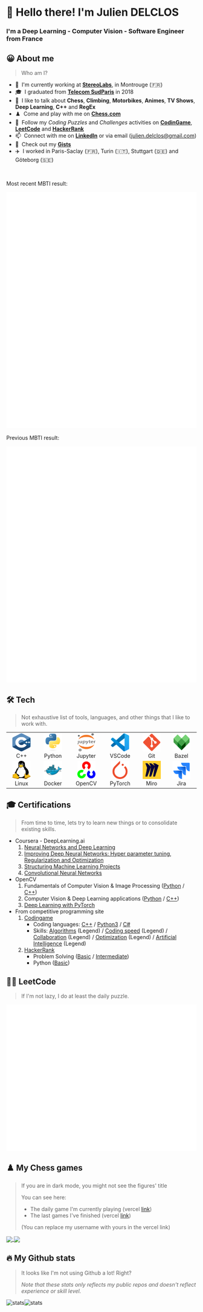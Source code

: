 <h1 align="left" id="title">👋 Hello there! I'm Julien DELCLOS</h1>

<h3 align="left">I'm a Deep Learning - Computer Vision - Software Engineer from France</h3>

<h2 align="left" id="about-me">😀 About me</h2>

> Who am I?

- 🏢 &nbsp;I'm currently working at **[StereoLabs]**, in Montrouge (🇫🇷)
- 🎓 &nbsp;I graduated from **[Telecom SudParis]** in 2018
- 💬 &nbsp;I like to talk about **Chess**, **Climbing**, **Motorbikes**, **Animes**, **TV Shows**, **Deep Learning**, **C++** and **RegEx**
- ♟️ &nbsp;Come and play with me on **[Chess.com]**
- 👀 &nbsp;Follow my *Coding Puzzles* and *Challenges* activities on **[CodinGame]**, **[LeetCode]** and **[HackerRank]**
- 📫 &nbsp;Connect with me on **[LinkedIn]** or via email (julien.delclos@gmail.com)
- 🙈 &nbsp;Check out my **[Gists]**
- ✈️ &nbsp;I worked in Paris-Saclay (🇫🇷), Turin (🇮🇹), Stuttgart (🇩🇪) and Göteborg (🇸🇪)

<br>

Most recent MBTI result:

<a href="https://www.16personalities.com/profiles/7fd4a3833c7be">
  <img alt="MBTI Julien now" src="./metrics/metrics.plugin.16personalities.svg" />
</a>

Previous MBTI result:

<a href="https://www.16personalities.com/esfp-personality">
  <img alt="MBTI Julien then" src="./metrics/metrics.plugin.16personalities.prev.svg" />
</a>

<h2 align="left" id="tech">🛠️ Tech</h2>

> Not exhaustive list of tools, languages, and other things that I like to work with.

<table>
  <tr>
    <td align="center" width="96">
      <a href="#tech">
        <img src="./img/cpp.svg" width="48" height="48" alt="Cpp" />
      </a>
      <br>C++
    </td>
    <td align="center" width="96">
      <a href="#tech">
        <img src="./img/python.svg" width="48" height="48" alt="Python" />
      </a>
      <br>Python
    </td>
    <td align="center"  width="96">
      <a href="#tech">
        <img src="./img/jupyter.svg" width="48" height="48" alt="Jupyter" />
      </a>
      <br>Jupyter
    </td>
    <td align="center"  width="96">
      <a href="#tech">
        <img src="./img/vscode.svg" width="48" height="48" alt="VSCode" />
      </a>
      <br>VSCode
    </td>
    <td align="center" width="96">
      <a href="#tech">
        <img src="./img/git.svg" width="48" height="48" alt="Git" />
      </a>
      <br>Git
    </td>
    <td align="center" width="96">
      <a href="#tech">
        <img src="./img/bazel.svg" width="48" height="48" alt="Bazel" />
      </a>
      <br>Bazel
    </td>
  </tr>
  <tr>
    <td align="center" width="96">
      <a href="#tech" >
        <img src="./img/linux.svg" width="48" height="48" alt="Linux" />
      </a>
      <br>Linux
    </td>
    <td align="center" width="96">
      <a href="#tech" >
        <img src="./img/docker.svg" width="48" height="48" alt="Docker" />
      </a>
      <br>Docker
    </td>
    <td align="center"  width="96">
      <a href="#tech">
        <img src="./img/opencv.svg" width="48" height="48" alt="OpenCV" />
      </a>
      <br>OpenCV
    </td>
    <td align="center" width="96">
      <a href="#tech" >
        <img src="./img/pytorch.svg" width="48" height="48" alt="PyTorch" />
      </a>
      <br>PyTorch
    </td>
    <td align="center" width="96">
      <a href="#tech" >
        <img src="./img/miro.svg" width="48" height="48" alt="Miro" />
      </a>
      <br>Miro
    </td>
    <td align="center" width="96">
      <a href="#tech" >
        <img src="./img/jira.svg" width="48" height="48" alt="Jira" />
      </a>
      <br>Jira
    </td>
  </tr>
</table>

<h2 align="left" id="stats">🎓 Certifications</h2>

> From time to time, lets try to learn new things or to consolidate existing skills.

- Coursera - DeepLearning.ai
  1. <a href="https://www.coursera.org/account/accomplishments/certificate/97PU3C7NJSLQ">Neural Networks and Deep Learning</a>
  2. <a href="https://www.coursera.org/account/accomplishments/certificate/HB476JH9JZ3U">Improving Deep Neural Networks: Hyper parameter tuning, Regularization and Optimization</a>
  3. <a href="https://www.coursera.org/account/accomplishments/certificate/NQQDK87X6BCS">Structuring Machine Learning Projects</a>
  4. <a href="https://www.coursera.org/account/accomplishments/certificate/DBY2EGX7DJV7">Convolutional Neural Networks</a>
- OpenCV
  1. Fundamentals of Computer Vision & Image Processing (<a href="https://courses.opencv.org/certificates/5a617344365141218a30908e3d70c107">Python</a> / <a href="https://courses.opencv.org/certificates/8bfc73916051470db419b58473e7e326">C++</a>)
  2. Computer Vision & Deep Learning applications (<a href="https://courses.opencv.org/certificates/0220f408aa7b4f108fa6caeadd67b68f">Python</a> / <a href="https://courses.opencv.org/certificates/95fed3c0196848ff8f87d5e6b2c70636">C++</a>)
  3. <a href="https://courses.opencv.org/certificates/0868f504ce7c45efad23a19e687e7c80">Deep Learning with PyTorch</a>
- From competitive programming site
  1. <a href="https://www.codingame.com/profile/b944cb66159c494961db183c595578915353933">Codingame</a>
      - Coding languages: <a href="https://www.codingame.com/certification/X8xmLlqhxdHe3qdbnptA_g">C++</a> / <a href="https://www.codingame.com/certification/q9mJg_dSwGGxIJZBWvcbGg">Python3</a> / <a href="https://www.codingame.com/certification/tFez46KsEVzwtDTxwC2rnw">C#</a>
      - Skills: <a href="https://www.codingame.com/certification/N71wYOEU8FSc_hW_gRkXHg">Algorithms</a> (Legend) / <a href="https://www.codingame.com/certification/m1c7kan5egvyqip-e-q3GA">Coding speed</a> (Legend) / <a href="https://www.codingame.com/certification/Dyg9qJRO29IOgzgYiTsrAw"> Collaboration</a> (Legend) / <a href="https://www.codingame.com/certification/pJeTtRt-zORbUNyu-LYPkw">Optimization</a> (Legend) / <a href="https://www.codingame.com/certification/viDaIEcw1Qv7s-7QNfZoZQ">Artificial Intelligence</a> (Legend)
  2. <a href="https://www.hackerrank.com/julien_delclos">HackerRank</a>
      - Problem Solving (<a href="https://www.hackerrank.com/certificates/baec44ae8e68">Basic</a> / <a href="https://www.hackerrank.com/certificates/b420d1c21061">Intermediate</a>)
      - Python (<a href="https://www.hackerrank.com/certificates/0b21a0a1990d">Basic</a>)

<h2 align="left" id="stats">👨‍💻 LeetCode</h2>

> If I'm not lazy, I do at least the daily puzzle.

<a href="https://leetcode.com/user1771A">
  <img src="./metrics/metrics.plugin.leetcode.svg" alt="stats" align="middle" />
</a>

<h2 align="left" id="chess">♟️ My Chess games</h2>

> If you are in dark mode, you might not see the figures' title
>
> You can see here:
>   - The daily game I'm currently playing (vercel [link](https://chesscom-vercel-jujudel.vercel.app/chess-current-games/?username=LuckyJu))
>   - The last games I've finished (vercel [link](https://chesscom-vercel-jujudel.vercel.app/chess-last-games/?username=LuckyJu))
>
> (You can replace my username with yours in the vercel link)

<a href="https://www.chess.com/member/luckyju">
  <img src="https://chesscom-vercel-jujudel.vercel.app/chess-current-games/?username=LuckyJu" align="center">
</a>

<a href="https://www.chess.com/member/luckyju">
  <img src="https://chesscom-vercel-jujudel.vercel.app/chess-last-games/?username=LuckyJu" align="center">
</a>

<h2 align="left" id="stats">🔥 My Github stats</h2>

> It looks like I'm not using Github a lot! Right?
>
> *Note that these stats only reflects my public repos and doesn't reflect experience or skill level.*

<a href="https://github-readme-streak-stats.herokuapp.com?user=JujuDel&theme=transparent&hide_border=true">
  <img src="https://github-readme-streak-stats.herokuapp.com?user=JujuDel&theme=transparent&hide_border=true" alt="stats" align="left" />
</a>

<a href="https://github-readme-stats.vercel.app/api/top-langs/?username=JujuDel&hide=TeX&layout=compact&theme=transparent">
  <img src="https://github-readme-stats.vercel.app/api/top-langs/?username=JujuDel&hide=TeX&layout=compact&theme=transparent" alt="stats" align="left" />
</a>

<!-- links -->

[Zenseact]: https://zenseact.com/ "Zenseact Home Page"
[StereoLabs]: https://www.stereolabs.com/en-fr "StereoLabs Home Page"
[Telecom SudParis]: https://www.telecom-sudparis.eu/en/ "Telecom SudParis Home Page"
[Chess.com]: https://www.chess.com/member/luckyju "Chess.com Profile"
[LinkedIn]: https://www.linkedin.com/in/julien-delclos-19b292106 "Julien DELCLOS LinkedIn"
[CodinGame]: https://www.codingame.com/profile/b944cb66159c494961db183c595578915353933 "CodinGame Profile"
[LeetCode]: https://leetcode.com/user1771A/ "LeetCode Profile"
[HackerRank]: https://www.hackerrank.com/julien_delclos "HackerRank Profile"
[Gists]: https://gist.github.com/JujuDel "JujuDel Gists"
